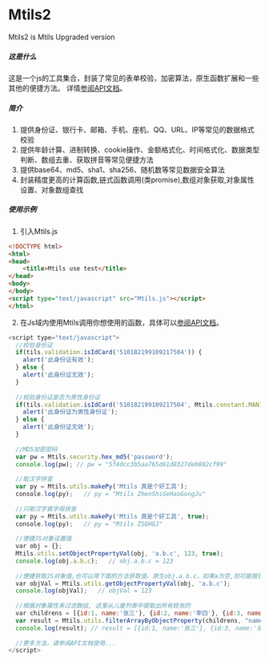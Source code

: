 # Mtils2
Mtils2 is Mtils Upgraded version


##### 这是什么
这是一个js的工具集合，封装了常见的表单校验，加密算法，原生函数扩展和一些其他的便捷方法。
详情[参阅API文档](https://misterchangray.github.io/Mtils2/)。


##### 简介
1. 提供身份证、银行卡、邮箱、手机、座机、QQ、URL、IP等常见的数据格式校验
2. 提供年龄计算、进制转换、cookie操作、金额格式化、时间格式化、数据类型判断、数组去重、获取拼音等常见便捷方法
3. 提供base64、md5、sha1、sha256、随机数等常见数据安全算法
4. 封装精度更高的计算函数,链式函数调用(类promise),数组对象获取,对象属性设置、对象数组查找


##### 使用示例
1. 引入Mtils.js

```html
<!DOCTYPE html>
<html>
<head>
	<title>Mtils use test</title>
</head>
<body>
</body>
<script type="text/javascript" src="Mtils.js"></script>
</html>
```

2. 在Js域内使用Mtils调用你想使用的函数，具体可以[参阅API文档](https://misterchangray.github.io/Mtils2/)。
```js
<script type="text/javascript">
  //校验身份证
  if(tils.validation.isIdCard('510182199109217504')) {
    alert('此身份证有效');  
  } else {
    alert('此身份证无效');
  }
  
  //校验身份证是否为男性身份证
  if(tils.validation.isIdCard('510182199109217504', Mtils.constant.MAN)) {
    alert('此身份证为男性身份证');  
  } else {
    alert('此身份证无效');
  }
  
  //MD5加密密码
  var pw = Mtils.security.hex_md5('password');
  console.log(pw); // pw = "5f4dcc3b5aa765d61d8327deb882cf99"
  
  //取汉字拼音
  var py = Mtils.utils.makePy('Mtils 真是个好工具');
  console.log(py);   // py = "Mtils ZhenShiGeHaoGongJu"
  
  //只取汉字首字母拼音
  var py = Mtils.utils.makePy('Mtils 真是个好工具', true);
  console.log(py);   // py = "Mtils ZSGHGJ"
  
  //便捷JS对象设置值
  var obj = {}; 
  Mtils.utils.setObjectPropertyVal(obj, 'a.b.c', 123, true);
  console.log(obj.a.b.c);   // obj.a.b.c = 123
  
  //便捷获取JS对象值,也可以用下面的方法获取值。原生obj.a.b.c，如果a为空,则可能报错，而获取方法不会报错且可以设置默认值
  var objVal = Mtils.utils.getObjectPropertyVal(obj, 'a.b.c');
  console.log(objVal);   // objVal = 123
  
  //根据对象属性来过滤数组, 这里从儿童列表中提取出所有姓张的
  var childrens = [{id:1, name:'张三'}, {id:2, name:'李四'}, {id:3, name:'张国立'}, {id:4, name:'赵武'}];
  var result = Mtils.utils.filterArrayByObjectProperty(childrens, "name", "张", true);
  console.log(result); // result = [{id:1, name:'张三'}, {id:3, name:'张国立'}]
  
  //更多方法，请参阅API文档使用...
</script>

```

